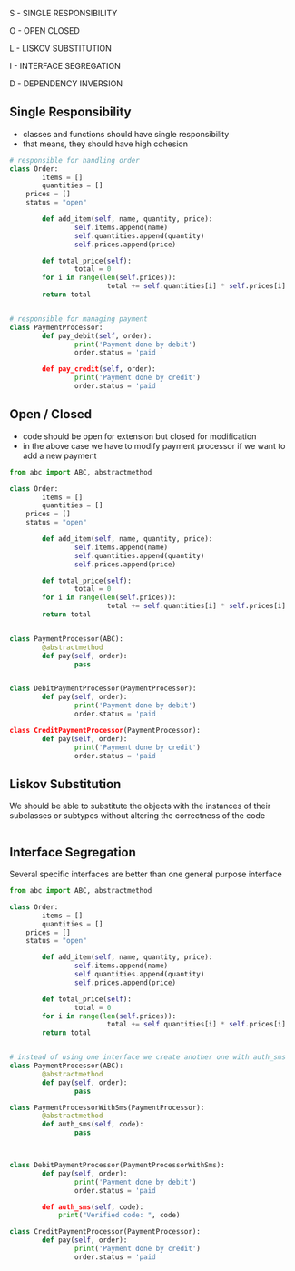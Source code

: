 
S - SINGLE RESPONSIBILITY


O - OPEN CLOSED


L - LISKOV SUBSTITUTION


I - INTERFACE SEGREGATION


D - DEPENDENCY INVERSION


## Single Responsibility

- classes and functions should have single responsibility
- that means, they should have high cohesion

```python
# responsible for handling order
class Order:
		items = []
		quantities = []
    prices = []
    status = "open"

		def add_item(self, name, quantity, price):
				self.items.append(name)
				self.quantities.append(quantity)
				self.prices.append(price)

		def total_price(self):
				total = 0
        for i in range(len(self.prices)):
						total += self.quantities[i] * self.prices[i]
        return total


# responsible for managing payment
class PaymentProcessor:
		def pay_debit(self, order):
				print('Payment done by debit')
				order.status = 'paid

		def pay_credit(self, order):
				print('Payment done by credit')
				order.status = 'paid
```


## Open / Closed

- code should be open for extension but closed for modification
- in the above case we have to modify payment processor if we want to add a new payment

```python
from abc import ABC, abstractmethod

class Order:
		items = []
		quantities = []
    prices = []
    status = "open"

		def add_item(self, name, quantity, price):
				self.items.append(name)
				self.quantities.append(quantity)
				self.prices.append(price)

		def total_price(self):
				total = 0
        for i in range(len(self.prices)):
						total += self.quantities[i] * self.prices[i]
        return total


class PaymentProcessor(ABC):
		@abstractmethod
		def pay(self, order):
				pass


class DebitPaymentProcessor(PaymentProcessor):
		def pay(self, order):
				print('Payment done by debit')
				order.status = 'paid

class CreditPaymentProcessor(PaymentProcessor):
		def pay(self, order):
				print('Payment done by credit')
				order.status = 'paid
```


## Liskov Substitution


We should be able to substitute the objects with the instances of their subclasses or subtypes without altering the correctness of the code


```python

```


## Interface Segregation


Several specific interfaces are better than one general purpose interface


```python
from abc import ABC, abstractmethod

class Order:
		items = []
		quantities = []
    prices = []
    status = "open"

		def add_item(self, name, quantity, price):
				self.items.append(name)
				self.quantities.append(quantity)
				self.prices.append(price)

		def total_price(self):
				total = 0
        for i in range(len(self.prices)):
						total += self.quantities[i] * self.prices[i]
        return total


# instead of using one interface we create another one with auth_sms
class PaymentProcessor(ABC):
		@abstractmethod
		def pay(self, order):
				pass

class PaymentProcessorWithSms(PaymentProcessor):
		@abstractmethod
		def auth_sms(self, code):
				pass



class DebitPaymentProcessor(PaymentProcessorWithSms):
		def pay(self, order):
				print('Payment done by debit')
				order.status = 'paid

		def auth_sms(self, code):
			print("Verified code: ", code)

class CreditPaymentProcessor(PaymentProcessor):
		def pay(self, order):
				print('Payment done by credit')
				order.status = 'paid
```


